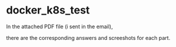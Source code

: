 # docker_k8s_test

In the attached PDF file (i sent in the email),

there are the corresponding answers and screeshots for each part.


